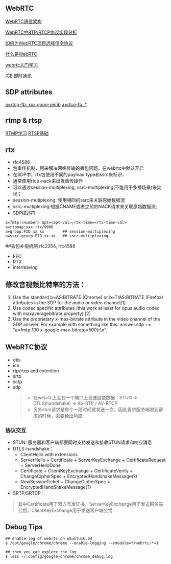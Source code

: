 ## WebRTC

[WebRTC通信架构](https://www.2cto.com/kf/201701/587483.html)

[WebRTC中RTP/RTCP协议实现分析](http://www.jianshu.com/p/c84be6f3ddf3)

[如何为WebRTC项目选择信令协议](http://blog.csdn.net/fireroll/article/details/50782095)

[什么是WebRTC](https://segmentfault.com/a/1190000000436544)

[webrtc入门学习](http://www.cnblogs.com/happykoukou/p/5708095.html)

[ICE](https://zhuanlan.zhihu.com/p/25087606)
[即时通讯](http://www.52im.net/thread-590-1-1.html)

## SDP attributes

[a=rtcp-fb: xxx goog-remb](https://tools.ietf.org/pdf/draft-alvestrand-rmcat-remb-03.pdf)
[a=rtcp-fb: *](https://tools.ietf.org/pdf/rfc4585.pdf)

## rtmp & rtsp
[RTMP学习](http://mingyangshang.github.io/2016/03/06/RTMP%E5%8D%8F%E8%AE%AE/)
[RTSP基础](http://blog.csdn.net/ygm_linux/article/details/49977821)


## rtx
- rfc4588
- 包重传机制，用来解决网络传输的丢包问题，在webrtc中默认开启
- 在SDP中，rtx包使用不同的payload type和ssrc来标识．
- 通常使用rtcp-nack来出发重传操作
- 可以通过session-multiplexing, ssrc-multiplexing(不能用于多播场景)来实现；
- session-mutiplexing: 使用相同的ssrc来关联原始数据流
- ssrc-multiplexing:根据CNAME或者之前的NACK请求来关联原始数据流;
- SDP描述符

```
a=fmtp:<number> apt=<apt-val>;rtx-time=<rtx-time-val>
a=rtpmap:xxx rtx/9000
a=group:FID xx xx        ## session-multiplexing
a=ssrc-group:FID xx xx   ## ssrc-multiplexing
```

##丢包补偿机制
rfc2354, rfc4588
- FEC
- RTX
- interleaving

## 修改音视频比特率的方法：
1. Use the standard b=AS:BITRATE (Chrome) or b=TIAS:BITRATE (Firefox) attributes in the SDP for the audio or video channel[1]
2. Use codec specific attributes (this work at least for opus audio codec with maxaveragebitrate property) [2]
3. Use the proprietary x-max-bitrate attribute in the video channel of the SDP answer.  For example with something like this:
answer.sdp += "a=fmtp:100 x-google-max-bitrate=500\r\n";


## WebRTC协议
- dtls
- ice
- rtp/rtcp and extention
- srtp
- sctp
- sdp
	> - 在webrtc上会在一个端口上发送这些数据：STUN => DTLS(handshake) => AV-RTP / AV-RTCP
	> - 另外stun请求是每个一段时间就发送一次，因此要求服务端收到请求的时候，需要给出响应

### 协议交互
- STUN: 服务器和客户端都要同时支持发送和接收STUN请求和响应消息
- DTLS-handshake：
	- ClientHello with extensions
	- ServerHello + Certificate + ServerKeyExchange + CertificateRequest + ServerHelloDone
	- Certificate + ClientKeyExchange + CertificateVerify + ChangeCipherSpec + EncryptedHandshakeMessage(?)
	- NewSessionTicket + ChangeCipherSpec + EncryptedHandShakeMessage(?)
- SRTP/SRTCP：

> 其中Certificate用于双方互发证书，ServerKeyExchange用于发送服务端公钥，ClientKeyExchange用于发送客户端公钥


## Debug Tips
```
## enable log of webrtc on ubuntu16.04
$ /opt/google/chrome/chrome --enable-logging --vmodule=*/webrtc/*=1

## then you can explore the log
$ less ~/.config/google-chrome/chrome_debug.log

```
